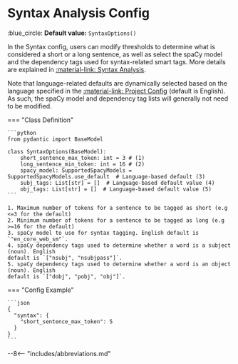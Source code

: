 # Syntax Analysis Config

:blue_circle: **Default value:** `SyntaxOptions()`

In the Syntax config, users can modify thresholds to determine what is considered a short
or a long sentence, as well as select the spaCy model and the dependency tags used for
syntax-related smart tags. More details are explained in
[:material-link: Syntax Analysis](../../../key-concepts/syntax-analysis.md).

Note that language-related defaults are dynamically selected based on the language specified in the
[:material-link: Project Config](./project.md) (default is English). As such, the spaCy model and
dependency tag lists will generally not need to be modified.

=== "Class Definition"

    ```python
    from pydantic import BaseModel

    class SyntaxOptions(BaseModel):
        short_sentence_max_token: int = 3 # (1)
        long_sentence_min_token: int = 16 # (2)
        spacy_model: SupportedSpacyModels = SupportedSpacyModels.use_default  # Language-based default (3)
        subj_tags: List[str] = []  # Language-based default value (4)
        obj_tags: List[str] = []  # Language-based default value (5)
    ```

    1. Maximum number of tokens for a sentence to be tagged as short (e.g <=3 for the default)
    2. Minimum number of tokens for a sentence to be tagged as long (e.g >=16 for the default)
    3. spaCy model to use for syntax tagging. English default is `"en_core_web_sm"`.
    4. spaCy dependency tags used to determine whether a word is a subject (noun). English
    default is `["nsubj", "nsubjpass"]`.
    5. spaCy dependency tags used to determine whether a word is an object (noun). English
    default is `["dobj", "pobj", "obj"]`.

=== "Config Example"

    ```json
    {
      "syntax": {
        "short_sentence_max_token": 5
      }
    }
    ```

--8<-- "includes/abbreviations.md"
